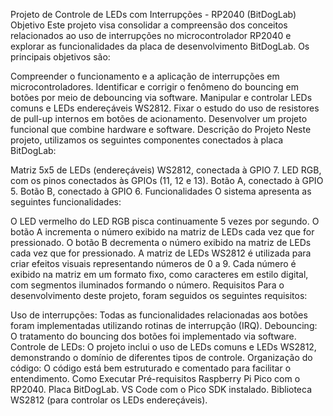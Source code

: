 Projeto de Controle de LEDs com Interrupções - RP2040 (BitDogLab)
Objetivo
Este projeto visa consolidar a compreensão dos conceitos relacionados ao uso de interrupções no microcontrolador RP2040 e explorar as funcionalidades da placa de desenvolvimento BitDogLab. Os principais objetivos são:

Compreender o funcionamento e a aplicação de interrupções em microcontroladores.
Identificar e corrigir o fenômeno do bouncing em botões por meio de debouncing via software.
Manipular e controlar LEDs comuns e LEDs endereçáveis WS2812.
Fixar o estudo do uso de resistores de pull-up internos em botões de acionamento.
Desenvolver um projeto funcional que combine hardware e software.
Descrição do Projeto
Neste projeto, utilizamos os seguintes componentes conectados à placa BitDogLab:

Matriz 5x5 de LEDs (endereçáveis) WS2812, conectada à GPIO 7.
LED RGB, com os pinos conectados às GPIOs (11, 12 e 13).
Botão A, conectado à GPIO 5.
Botão B, conectado à GPIO 6.
Funcionalidades
O sistema apresenta as seguintes funcionalidades:

O LED vermelho do LED RGB pisca continuamente 5 vezes por segundo.
O botão A incrementa o número exibido na matriz de LEDs cada vez que for pressionado.
O botão B decrementa o número exibido na matriz de LEDs cada vez que for pressionado.
A matriz de LEDs WS2812 é utilizada para criar efeitos visuais representando números de 0 a 9.
Cada número é exibido na matriz em um formato fixo, como caracteres em estilo digital, com segmentos iluminados formando o número.
Requisitos
Para o desenvolvimento deste projeto, foram seguidos os seguintes requisitos:

Uso de interrupções: Todas as funcionalidades relacionadas aos botões foram implementadas utilizando rotinas de interrupção (IRQ).
Debouncing: O tratamento do bouncing dos botões foi implementado via software.
Controle de LEDs: O projeto inclui o uso de LEDs comuns e LEDs WS2812, demonstrando o domínio de diferentes tipos de controle.
Organização do código: O código está bem estruturado e comentado para facilitar o entendimento.
Como Executar
Pré-requisitos
Raspberry Pi Pico com o RP2040.
Placa BitDogLab.
VS Code com o Pico SDK instalado.
Biblioteca WS2812 (para controlar os LEDs endereçáveis).
